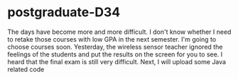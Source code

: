 # postgraduate-D34
The days have become more and more difficult. I don't know whether I need to retake those courses with low GPA in the next semester. I'm going to choose courses soon. Yesterday, the wireless sensor teacher ignored the feelings of the students and put the results on the screen for you to see. I heard that the final exam is still very difficult. Next, I will upload some Java related code
